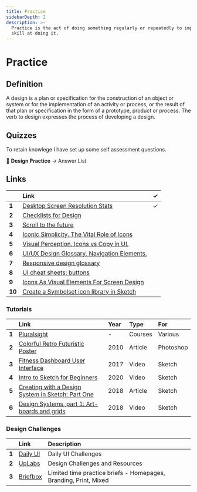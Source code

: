 ```yaml
---
title: Practice
sidebarDepth: 2
description: >-
  Practice is the act of doing something regularly or repeatedly to improve your
  skill at doing it.
---
```


# Practice

## Definition

A design is a plan or specification for the construction of an object or system or for the implementation of an activity or process, or the result of that plan or specification in the form of a prototype, product or process. The verb to design expresses the process of developing a design.

## Quizzes

To retain knowlege I have set up some self assessment questions.

📝 **Design Practice** → Answer List

## Links

|  | Link | ✓ |
| :--- | :--- | ---: |
| **1** | [Desktop Screen Resolution Stats](https://gs.statcounter.com/screen-resolution-stats/desktop/worldwide) | ✓ |
| **2** | [Checklists for Design](https://www.checklist.design/) |  |
| **3** | [Scroll to the future](https://evilmartians.com/chronicles/scroll-to-the-future-modern-javascript-css-scrolling-implementations) |  |
| **4** | [Iconic Simplicity. The Vital Role of Icons](https://blog.tubikstudio.com/iconic-simplicity-the-vital-role-of-icons/) |  |
| **5** | [Visual Perception. Icons vs Copy in UI.](https://uxplanet.org/visual-perception-icons-vs-copy-in-ui-cd8e1a2f8af0) |  |
| **6** | [UI/UX Design Glossary. Navigation Elements.](https://uxplanet.org/ui-ux-design-glossary-navigation-elements-b552130711c8) |  |
| **7** | [Responsive design glossary](https://polypane.app/responsive-design-glossary/?ref=heydesigner) |  |
| **8** | [UI cheat sheets: buttons](https://uxdesign.cc/ui-cheat-sheets-buttons-7329ed9d6112) |  |
| **9** | [Icons As Visual Elements For Screen Design](https://www.smashingmagazine.com/2018/02/user-interfaces-icons-visual-elements-screen-design/) |  |
| **10** | [Create a Symbolset icon library in Sketch](https://medium.com/sketch-app-sources/create-a-symbolset-icon-library-in-sketch-9968a3059602) |  |

### Tutorials

|  | Link | Year | Type | For |
| :--- | :--- | :--- | :--- | :--- |
| **1** | [Pluralsight](https://www.pluralsight.com/) | - | Courses | Various |
| **2** | [Colorful Retro Futuristic Poster](https://blog.spoongraphics.co.uk/tutorials/design-a-colorful-retro-futuristic-poster-in-photoshop) | 2010 | Article | Photoshop |
| **3** | [Fitness Dashboard User Interface](https://www.youtube.com/watch?v=8aB68LJI470&list=PLgwNtYvZGv9Q_rH5RVWYE20dcp4_MLhX_) | 2017 | Video | Sketch |
| **4** | [Intro to Sketch for Beginners](https://www.youtube.com/watch?v=ilcwjXTqyNM&feature=emb_logo) | 2020 | Video | Sketch |
| **5** | [Creating with a Design System in Sketch: Part One](https://medium.com/sketch-app-sources/creating-with-a-design-system-in-sketch-part-one-tutorial-5116e36213f9) | 2018 | Article | Sketch |
| **6** | [Design Systems, part 1: Art-boards and grids](https://www.youtube.com/watch?list=PLuGpMawKEhfaicYZHb4VME-IoLtg8gtew&v=o6OgIkEjaJI&feature=emb_title) | 2018 | Video | Sketch |

### Design Challenges

|  | Link | Description |
| :--- | :--- | :--- |
| **1** | [Daily UI](https://www.dailyui.co/) | Daily UI Challenges |
| **2** | [UpLabs](https://www.uplabs.com/) | Design Challenges and Resources |
| **3** | [Briefbox](https://www.briefbox.me/) | Limited time practice briefs - Homepages, Branding, Print, Mixed |

